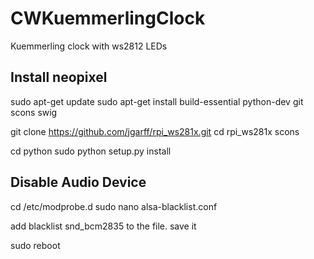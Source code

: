 # CWKuemmerlingClock
Kuemmerling clock with ws2812 LEDs

## Install neopixel
sudo apt-get update
sudo apt-get install build-essential python-dev git scons swig

git clone https://github.com/jgarff/rpi_ws281x.git
cd rpi_ws281x
scons

cd python
sudo python setup.py install

## Disable Audio Device
cd /etc/modprobe.d
sudo nano alsa-blacklist.conf

add blacklist snd_bcm2835 to the file.
save it

sudo reboot
